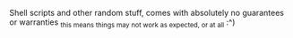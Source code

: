 Shell scripts and other random stuff, comes with absolutely no guarantees or warranties <sub>this means things may not work as expected, or at all</sub> :^)
